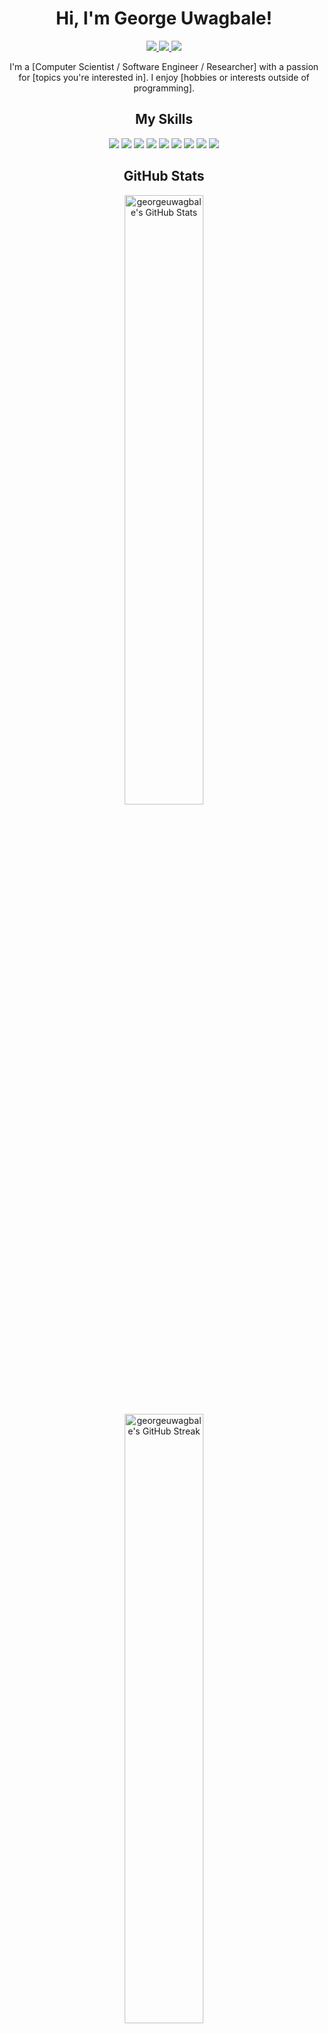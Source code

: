 <!-- Header -->
<h1 align="center"> Hi, I'm George Uwagbale! </h1>

<p align="center">
  <a href="[Personal website link]">
    <img src="https://img.shields.io/badge/-Portfolio-000000?style=flat&logo=Google-Chrome&logoColor=white"/>
  </a>
  <a href="[LinkedIn profile link]">
    <img src="https://img.shields.io/badge/-LinkedIn-0e76a8?style=flat&logo=Linkedin&logoColor=white"/>
  </a>
  <a href="[Twitter profile link]">
    <img src="https://img.shields.io/badge/-Twitter-1da1f2?style=flat&logo=Twitter&logoColor=white"/>
  </a>
</p>

<!-- Introduction -->
<p align="center">
  I'm a [Computer Scientist / Software Engineer / Researcher] with a passion for [topics you're interested in]. I enjoy [hobbies or interests outside of programming].
</p>

<!-- Skills -->
<h2 align="center"> My Skills </h2>
<p align="center">
  <img src="https://img.shields.io/badge/-Python-3776AB?style=for-the-badge&logo=python&logoColor=white"/>
  <img src="https://img.shields.io/badge/-Java-007396?style=for-the-badge&logo=java&logoColor=white"/>
  <img src="https://img.shields.io/badge/-JavaScript-F7DF1E?style=for-the-badge&logo=javascript&logoColor=black"/>
  <img src="https://img.shields.io/badge/-HTML5-E34F26?style=for-the-badge&logo=html5&logoColor=white"/>
  <img src="https://img.shields.io/badge/-CSS3-1572B6?style=for-the-badge&logo=css3&logoColor=white"/>
  <img src="https://img.shields.io/badge/-React-61DAFB?style=for-the-badge&logo=react&logoColor=black"/>
  <img src="https://img.shields.io/badge/-Node.js-339933?style=for-the-badge&logo=node-dot-js&logoColor=white"/>
  <img src="https://img.shields.io/badge/-PostgreSQL-4169E1?style=for-the-badge&logo=postgresql&logoColor=white"/>
  <img src="https://img.shields.io/badge/-Git-F05032?style=for-the-badge&logo=git&logoColor=white"/>
</p>

<!-- GitHub stats -->
<h2 align="center"> GitHub Stats </h2>

<p align="center">
  <img src="https://github-readme-stats.vercel.app/api?username=georgeuwagbale&show_icons=true&theme=tokyonight" alt="georgeuwagbale's GitHub Stats" width="50%" />
  <img src="https://github-readme-streak-stats.herokuapp.com/?user=georgeuwagbale&theme=tokyonight" alt="georgeuwagbale's GitHub Streak" width="50%" />
</p>

<!-- Top languages -->
<h2 align="center"> Top Languages </h2>

<p align="center">
  <img src="https://github-readme-stats.vercel.app/api/top-langs/?username=georgeuwagbale&layout=compact&theme=tokyonight" alt="georgeuwagbale's Top Languages"/>
</p>

<!-- Visitors counter -->
<p align="center">
